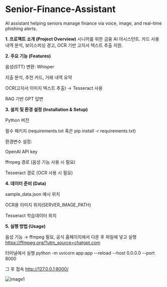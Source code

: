 # Senior-Finance-Assistant
AI assistant helping seniors manage finance via voice, image, and real-time phishing alerts.

**1. 프로젝트 소개 (Project Overview)**
시니어를 위한 금융 AI 어시스턴트. 카드 사용 내역 분석, 보이스피싱 경고, OCR 기반 고지서 텍스트 추출 지원.

**2. 주요 기능 (Features)**

음성(STT) 변환: Whisper

지출 분석, 추천 카드, 거래 내역 요약

OCR(고지서 이미지 텍스트 추출) → Tesseract 사용

RAG 기반 GPT 답변

**3. 설치 및 환경 설정 (Installation & Setup)**

Python 버전

필수 패키지 (requirements.txt 혹은 pip install -r requirements.txt)

환경변수 설정:

OpenAI API key

ffmpeg 경로 (음성 기능 사용 시 필요)

Tesseract 경로 (OCR 사용 시 필요)

**4. 데이터 준비 (Data)**

sample_data.json 예시 위치

OCR용 이미지 위치(SERVER_IMAGE_PATH)

Tesseract 학습데이터 위치

**5. 실행 방법 (Usage)**

음성 기능 → ffmpeg 필요, 공식 홈페이지에서 다운 후 파일에 넣고 실행
https://ffmpeg.org/?utm_source=chatgpt.com

터미널에서 실행
python -m uvicorn app:app --reload --host 0.0.0.0 --port 8000

그 후 접속
http://127.0.0.1:8000/


![image1](https://github.com/user-attachments/assets/caa10c19-1b28-4dd8-96cc-c11493be0a3b)








